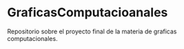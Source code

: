 # GraficasComputacioanales
Repositorio sobre el proyecto final de la materia de graficas computacionales. 
